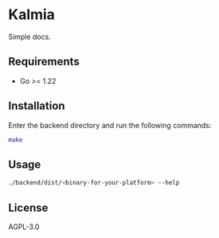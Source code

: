 # Kalmia

Simple docs.

## Requirements

- Go >= 1.22

## Installation

Enter the backend directory and run the following commands:

```bash
make
```

## Usage

```bash
./backend/dist/<binary-for-your-platform> --help
```

## License

AGPL-3.0